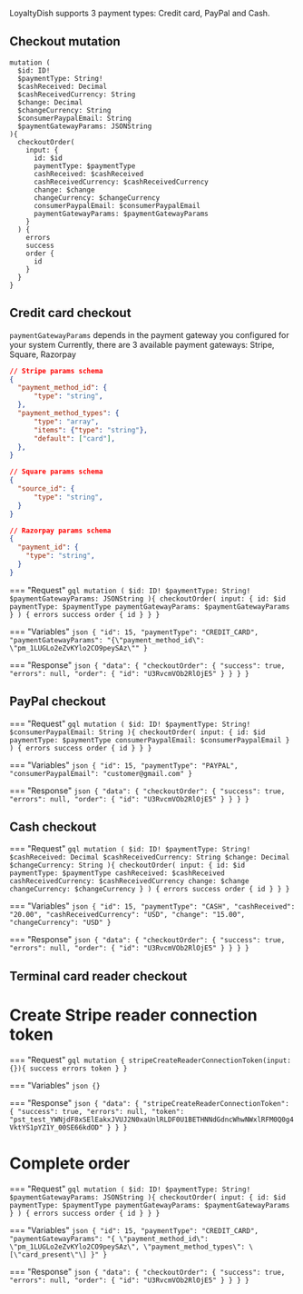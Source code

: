 LoyaltyDish supports 3 payment types: Credit card, PayPal and Cash.


## Checkout mutation

```gql
mutation (
  $id: ID!
  $paymentType: String!
  $cashReceived: Decimal
  $cashReceivedCurrency: String
  $change: Decimal
  $changeCurrency: String
  $consumerPaypalEmail: String
  $paymentGatewayParams: JSONString
){
  checkoutOrder(
    input: {
      id: $id
      paymentType: $paymentType
      cashReceived: $cashReceived
      cashReceivedCurrency: $cashReceivedCurrency
      change: $change
      changeCurrency: $changeCurrency
      consumerPaypalEmail: $consumerPaypalEmail
      paymentGatewayParams: $paymentGatewayParams
    }
  ) {
    errors
    success
    order {
      id
    }
  }
}
```

## Credit card checkout
`paymentGatewayParams` depends in the payment gateway you configured for your system
Currently, there are 3 available payment gateways: Stripe, Square, Razorpay
```json
// Stripe params schema
{
  "payment_method_id": {
      "type": "string",
  },
  "payment_method_types": {
      "type": "array",
      "items": {"type": "string"},
      "default": ["card"],
  },
}

// Square params schema
{
  "source_id": {
      "type": "string",
  }
}

// Razorpay params schema
{
  "payment_id": {
    "type": "string",
  }
}
```

=== "Request"
    ```gql
    mutation (
      $id: ID!
      $paymentType: String!
      $paymentGatewayParams: JSONString
    ){
      checkoutOrder(
        input: {
          id: $id
          paymentType: $paymentType
          paymentGatewayParams: $paymentGatewayParams
        }
      ) {
        errors
        success
        order {
          id
        }
      }
    }
    ```

=== "Variables"
    ```json
    {
      "id": 15,
      "paymentType": "CREDIT_CARD",
      "paymentGatewayParams": "{\"payment_method_id\": \"pm_1LUGLo2eZvKYlo2CO9peySAz\""
    }
    ```

=== "Response"
    ```json
    {
        "data": {
            "checkoutOrder": {
                "success": true,
                "errors": null,
                "order": {
                  "id": "U3RvcmVOb2RlOjE5"
                }
            }
        }
    }
    ```


## PayPal checkout

=== "Request"
    ```gql
    mutation (
      $id: ID!
      $paymentType: String!
      $consumerPaypalEmail: String
    ){
      checkoutOrder(
        input: {
          id: $id
          paymentType: $paymentType
          consumerPaypalEmail: $consumerPaypalEmail
        }
      ) {
        errors
        success
        order {
          id
        }
      }
    }
    ```

=== "Variables"
    ```json
    {
      "id": 15,
      "paymentType": "PAYPAL",
      "consumerPaypalEmail": "customer@gmail.com"
    }
    ```

=== "Response"
    ```json
    {
        "data": {
            "checkoutOrder": {
                "success": true,
                "errors": null,
                "order": {
                  "id": "U3RvcmVOb2RlOjE5"
                }
            }
        }
    }
    ```


## Cash checkout

=== "Request"
    ```gql
    mutation (
      $id: ID!
      $paymentType: String!
      $cashReceived: Decimal
      $cashReceivedCurrency: String
      $change: Decimal
      $changeCurrency: String
    ){
      checkoutOrder(
        input: {
          id: $id
          paymentType: $paymentType
          cashReceived: $cashReceived
          cashReceivedCurrency: $cashReceivedCurrency
          change: $change
          changeCurrency: $changeCurrency
        }
      ) {
        errors
        success
        order {
          id
        }
      }
    }
    ```

=== "Variables"
    ```json
    {
      "id": 15,
      "paymentType": "CASH",
      "cashReceived": "20.00",
      "cashReceivedCurrency": "USD",
      "change": "15.00",
      "changeCurrency": "USD"
    }
    ```

=== "Response"
    ```json
    {
        "data": {
            "checkoutOrder": {
                "success": true,
                "errors": null,
                "order": {
                  "id": "U3RvcmVOb2RlOjE5"
                }
            }
        }
    }
    ```


## Terminal card reader checkout

# Create Stripe reader connection token

=== "Request"
    ```gql
    mutation {
      stripeCreateReaderConnectionToken(input: {}){
        success
        errors
        token
      }
    }
    ```

=== "Variables"
    ```json
    {}
    ```

=== "Response"
    ```json
    {
        "data": {
            "stripeCreateReaderConnectionToken": {
                "success": true,
                "errors": null,
                "token": "pst_test_YWNjdF8xSElEakxJVUJ2N0xaUnlRLDF0U1BETHNNdGdncWhwNWxlRFM0Q0g4VktYS1pYZ1Y_00SE66kdOD"
            }
        }
    }
    ```


# Complete order

=== "Request"
    ```gql
    mutation (
      $id: ID!
      $paymentType: String!
      $paymentGatewayParams: JSONString
    ){
      checkoutOrder(
        input: {
          id: $id
          paymentType: $paymentType
          paymentGatewayParams: $paymentGatewayParams
        }
      ) {
        errors
        success
        order {
          id
        }
      }
    }
    ```

=== "Variables"
    ```json
    {
      "id": 15,
      "paymentType": "CREDIT_CARD",
      "paymentGatewayParams": "{
        \"payment_method_id\": \"pm_1LUGLo2eZvKYlo2CO9peySAz\",
        \"payment_method_types\": \[\"card_present\"\]
      }"
    }
    ```

=== "Response"
    ```json
    {
        "data": {
            "checkoutOrder": {
                "success": true,
                "errors": null,
                "order": {
                  "id": "U3RvcmVOb2RlOjE5"
                }
            }
        }
    }
    ```

